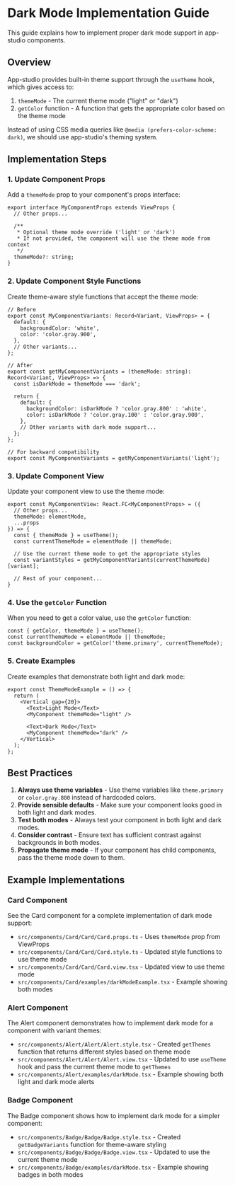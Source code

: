 # Dark Mode Implementation Guide

This guide explains how to implement proper dark mode support in app-studio components.

## Overview

App-studio provides built-in theme support through the `useTheme` hook, which gives access to:
1. `themeMode` - The current theme mode ("light" or "dark")
2. `getColor` function - A function that gets the appropriate color based on the theme mode

Instead of using CSS media queries like `@media (prefers-color-scheme: dark)`, we should use app-studio's theming system.

## Implementation Steps

### 1. Update Component Props

Add a `themeMode` prop to your component's props interface:

```tsx
export interface MyComponentProps extends ViewProps {
  // Other props...

  /**
   * Optional theme mode override ('light' or 'dark')
   * If not provided, the component will use the theme mode from context
   */
  themeMode?: string;
}
```

### 2. Update Component Style Functions

Create theme-aware style functions that accept the theme mode:

```tsx
// Before
export const MyComponentVariants: Record<Variant, ViewProps> = {
  default: {
    backgroundColor: 'white',
    color: 'color.gray.900',
  },
  // Other variants...
};

// After
export const getMyComponentVariants = (themeMode: string): Record<Variant, ViewProps> => {
  const isDarkMode = themeMode === 'dark';

  return {
    default: {
      backgroundColor: isDarkMode ? 'color.gray.800' : 'white',
      color: isDarkMode ? 'color.gray.100' : 'color.gray.900',
    },
    // Other variants with dark mode support...
  };
};

// For backward compatibility
export const MyComponentVariants = getMyComponentVariants('light');
```

### 3. Update Component View

Update your component view to use the theme mode:

```tsx
export const MyComponentView: React.FC<MyComponentProps> = ({
  // Other props...
  themeMode: elementMode,
  ...props
}) => {
  const { themeMode } = useTheme();
  const currentThemeMode = elementMode || themeMode;

  // Use the current theme mode to get the appropriate styles
  const variantStyles = getMyComponentVariants(currentThemeMode)[variant];

  // Rest of your component...
}
```

### 4. Use the `getColor` Function

When you need to get a color value, use the `getColor` function:

```tsx
const { getColor, themeMode } = useTheme();
const currentThemeMode = elementMode || themeMode;
const backgroundColor = getColor('theme.primary', currentThemeMode);
```

### 5. Create Examples

Create examples that demonstrate both light and dark mode:

```tsx
export const ThemeModeExample = () => {
  return (
    <Vertical gap={20}>
      <Text>Light Mode</Text>
      <MyComponent themeMode="light" />

      <Text>Dark Mode</Text>
      <MyComponent themeMode="dark" />
    </Vertical>
  );
};
```

## Best Practices

1. **Always use theme variables** - Use theme variables like `theme.primary` or `color.gray.800` instead of hardcoded colors.
2. **Provide sensible defaults** - Make sure your component looks good in both light and dark modes.
3. **Test both modes** - Always test your component in both light and dark modes.
4. **Consider contrast** - Ensure text has sufficient contrast against backgrounds in both modes.
5. **Propagate theme mode** - If your component has child components, pass the theme mode down to them.

## Example Implementations

### Card Component

See the Card component for a complete implementation of dark mode support:
- `src/components/Card/Card/Card.props.ts` - Uses `themeMode` prop from ViewProps
- `src/components/Card/Card/Card.style.ts` - Updated style functions to use theme mode
- `src/components/Card/Card/Card.view.tsx` - Updated view to use theme mode
- `src/components/Card/examples/darkModeExample.tsx` - Example showing both modes

### Alert Component

The Alert component demonstrates how to implement dark mode for a component with variant themes:
- `src/components/Alert/Alert/Alert.style.tsx` - Created `getThemes` function that returns different styles based on theme mode
- `src/components/Alert/Alert/Alert.view.tsx` - Updated to use `useTheme` hook and pass the current theme mode to `getThemes`
- `src/components/Alert/examples/darkMode.tsx` - Example showing both light and dark mode alerts

### Badge Component

The Badge component shows how to implement dark mode for a simpler component:
- `src/components/Badge/Badge/Badge.style.tsx` - Created `getBadgeVariants` function for theme-aware styling
- `src/components/Badge/Badge/Badge.view.tsx` - Updated to use the current theme mode
- `src/components/Badge/examples/darkMode.tsx` - Example showing badges in both modes
